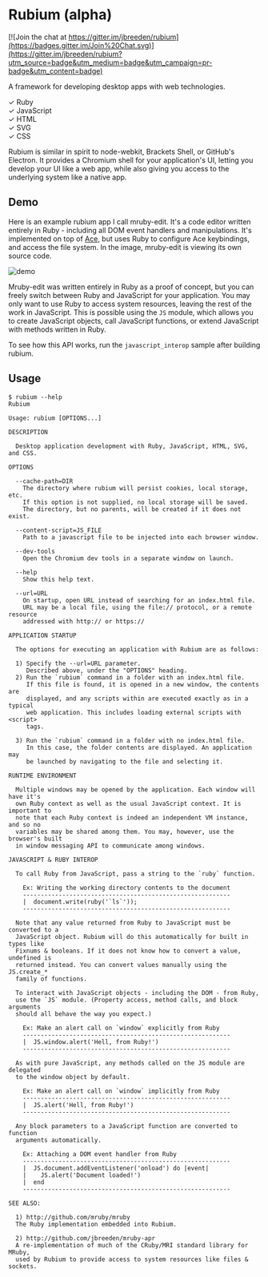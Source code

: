 Rubium (alpha)
==============

[![Join the chat at https://gitter.im/jbreeden/rubium](https://badges.gitter.im/Join%20Chat.svg)](https://gitter.im/jbreeden/rubium?utm_source=badge&utm_medium=badge&utm_campaign=pr-badge&utm_content=badge)

A framework for developing desktop apps with web technologies.

&#x2713; Ruby <br/>
&#x2713; JavaScript <br/>
&#x2713; HTML <br/>
&#x2713; SVG <br/>
&#x2713; CSS <br/>

Rubium is similar in spirit to node-webkit, Brackets Shell, or GitHub's Electron.
It provides a Chromium shell for your application's UI, letting you develop your
UI like a web app, while also giving you access to the underlying system like a
native app.

Demo
----

Here is an example rubium app I call mruby-edit. It's a code editor written entirely in Ruby - including all DOM event handlers and manipulations. It's implemented on top of [Ace](https://ace.c9.io/#nav=about), but uses Ruby to configure
Ace keybindings, and access the file system. In the image, mruby-edit is viewing its own source code.

![demo](/screenshot.png)

Mruby-edit was written entirely in Ruby as a proof of concept, but you can freely switch between Ruby and JavaScript
for your application. You may only want to use Ruby to access system resources, leaving the rest of the work in
JavaScript. This is possible using the `JS` module, which allows you to create JavaScript objects, call JavaScript
functions, or extend JavaScript with methods written in Ruby.

To see how this API works, run the `javascript_interop` sample after building rubium.

Usage
-----

```
$ rubium --help
Rubium

Usage: rubium [OPTIONS...]

DESCRIPTION

  Desktop application development with Ruby, JavaScript, HTML, SVG, and CSS.

OPTIONS

  --cache-path=DIR
    The directory where rubium will persist cookies, local storage, etc.
    If this option is not supplied, no local storage will be saved.
    The directory, but no parents, will be created if it does not exist.

  --content-script=JS_FILE
    Path to a javascript file to be injected into each browser window.

  --dev-tools
    Open the Chromium dev tools in a separate window on launch.

  --help
    Show this help text.

  --url=URL
    On startup, open URL instead of searching for an index.html file.
    URL may be a local file, using the file:// protocol, or a remote resource
    addressed with http:// or https://

APPLICATION STARTUP

  The options for executing an application with Rubium are as follows:

  1) Specify the --url=URL parameter.
     Described above, under the "OPTIONS" heading.
  2) Run the `rubium` command in a folder with an index.html file.
     If this file is found, it is opened in a new window, the contents are
     displayed, and any scripts within are executed exactly as in a typical
     web application. This includes loading external scripts with <script>
     tags.

  3) Run the `rubium` command in a folder with no index.html file.
     In this case, the folder contents are displayed. An application may
     be launched by navigating to the file and selecting it.

RUNTIME ENVIRONMENT

  Multiple windows may be opened by the application. Each window will have it's
  own Ruby context as well as the usual JavaScript context. It is important to
  note that each Ruby context is indeed an independent VM instance, and so no
  variables may be shared among them. You may, however, use the browser's built
  in window messaging API to communicate among windows.

JAVASCRIPT & RUBY INTEROP

  To call Ruby from JavaScript, pass a string to the `ruby` function.

    Ex: Writing the working directory contents to the document
    ----------------------------------------------------------
    |  document.write(ruby('`ls`'));
    ----------------------------------------------------------

  Note that any value returned from Ruby to JavaScript must be converted to a
  JavaScript object. Rubium will do this automatically for built in types like
  Fixnums & booleans. If it does not know how to convert a value, undefined is
  returned instead. You can convert values manually using the JS.create_*
  family of functions.

  To interact with JavaScript objects - including the DOM - from Ruby,
  use the `JS` module. (Property access, method calls, and block arguments
  should all behave the way you expect.)

    Ex: Make an alert call on `window` explicitly from Ruby
    ----------------------------------------------------------
    |  JS.window.alert('Hell, from Ruby!')
    ----------------------------------------------------------

  As with pure JavaScript, any methods called on the JS module are delegated
  to the window object by default.

    Ex: Make an alert call on `window` implicitly from Ruby
    ----------------------------------------------------------
    |  JS.alert('Hell, from Ruby!')
    ----------------------------------------------------------

  Any block parameters to a JavaScript function are converted to function
  arguments automatically.

    Ex: Attaching a DOM event handler from Ruby
    ----------------------------------------------------------
    |  JS.document.addEventListener('onload') do |event|
    |    JS.alert('Document loaded!')
    |  end
    ----------------------------------------------------------

SEE ALSO:

  1) http://github.com/mruby/mruby
  The Ruby implementation embedded into Rubium.

  2) http://github.com/jbreeden/mruby-apr
  A re-implementation of much of the CRuby/MRI standard library for MRuby,
  used by Rubium to provide access to system resources like files & sockets.
```
